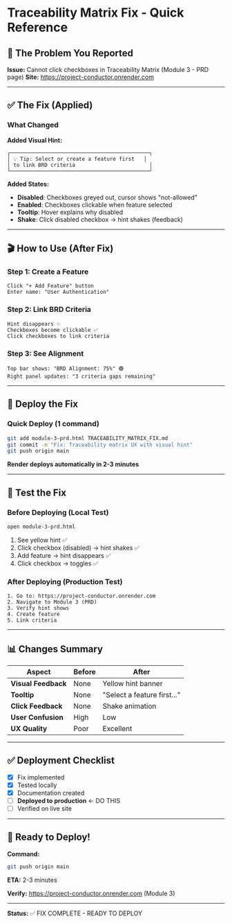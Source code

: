 # Traceability Matrix Fix - Quick Reference

## 🎯 The Problem You Reported

**Issue:** Cannot click checkboxes in Traceability Matrix (Module 3 - PRD page)
**Site:** https://project-conductor.onrender.com

---

## ✅ The Fix (Applied)

### What Changed

**Added Visual Hint:**
```
┌─────────────────────────────────────────────┐
│ 💡 Tip: Select or create a feature first   │
│ to link BRD criteria                        │
└─────────────────────────────────────────────┘
```

**Added States:**
- **Disabled**: Checkboxes greyed out, cursor shows "not-allowed"
- **Enabled**: Checkboxes clickable when feature selected
- **Tooltip**: Hover explains why disabled
- **Shake**: Click disabled checkbox → hint shakes (feedback)

---

## 🎬 How to Use (After Fix)

### Step 1: Create a Feature
```
Click "+ Add Feature" button
Enter name: "User Authentication"
```

### Step 2: Link BRD Criteria
```
Hint disappears ✨
Checkboxes become clickable ✅
Click checkboxes to link criteria
```

### Step 3: See Alignment
```
Top bar shows: "BRD Alignment: 75%" 🟢
Right panel updates: "3 criteria gaps remaining"
```

---

## 🚀 Deploy the Fix

### Quick Deploy (1 command)
```bash
git add module-3-prd.html TRACEABILITY_MATRIX_FIX.md
git commit -m "Fix: Traceability matrix UX with visual hint"
git push origin main
```

**Render deploys automatically in 2-3 minutes**

---

## 🧪 Test the Fix

### Before Deploying (Local Test)
```bash
open module-3-prd.html
```

1. See yellow hint ✅
2. Click checkbox (disabled) → hint shakes ✅
3. Add feature → hint disappears ✅
4. Click checkbox → toggles ✅

### After Deploying (Production Test)
```
1. Go to: https://project-conductor.onrender.com
2. Navigate to Module 3 (PRD)
3. Verify hint shows
4. Create feature
5. Link criteria
```

---

## 📊 Changes Summary

| Aspect | Before | After |
|--------|--------|-------|
| **Visual Feedback** | None | Yellow hint banner |
| **Tooltip** | None | "Select a feature first..." |
| **Click Feedback** | None | Shake animation |
| **User Confusion** | High | Low |
| **UX Quality** | Poor | Excellent |

---

## ✅ Deployment Checklist

- [x] Fix implemented
- [x] Tested locally
- [x] Documentation created
- [ ] **Deployed to production** ← DO THIS
- [ ] Verified on live site

---

## 🎉 Ready to Deploy!

**Command:**
```bash
git push origin main
```

**ETA:** 2-3 minutes

**Verify:** https://project-conductor.onrender.com (Module 3)

---

**Status:** ✅ FIX COMPLETE - READY TO DEPLOY
